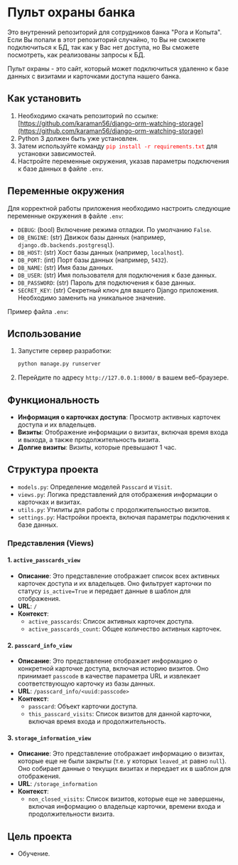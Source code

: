  # Пульт охраны банка

Это внутренний репозиторий для сотрудников банка "Рога и Копыта". Если Вы попали в этот репозиторий случайно, то Вы не сможете подключиться к БД, так как у Вас нет доступа, но Вы сможете посмотреть, как реализованы запросы к БД.

Пульт охраны - это сайт, который может подключиться удаленно к базе данных с визитами и карточками доступа нашего банка.

## Как установить

1. Необходимо скачать репозиторий по ссылке: [https://github.com/karaman56/django-orm-watching-storage](https://github.com/karaman56/django-orm-watching-storage)  
2. Python 3 должен быть уже установлен.  
3. Затем используйте команду <span style="color: red;">`pip install -r requirements.txt`</span> для установки зависимостей.
4. Настройте переменные окружения, указав параметры подключения к базе данных в файле `.env`.

## Переменные окружения

Для корректной работы приложения необходимо настроить следующие переменные окружения в файле `.env`:

- `DEBUG`: (bool) Включение режима отладки. По умолчанию `False`.
- `DB_ENGINE`: (str) Движок базы данных (например, `django.db.backends.postgresql`).
- `DB_HOST`: (str) Хост базы данных (например, `localhost`).
- `DB_PORT`: (int) Порт базы данных (например, `5432`).
- `DB_NAME`: (str) Имя базы данных.
- `DB_USER`: (str) Имя пользователя для подключения к базе данных.
- `DB_PASSWORD`: (str) Пароль для подключения к базе данных.
- `SECRET_KEY`: (str) Секретный ключ для вашего Django приложения. Необходимо заменить на уникальное значение.

Пример файла `.env`:


## Использование

1. Запустите сервер разработки:

   ```bash
   python manage.py runserver
   ```

2. Перейдите по адресу `http://127.0.0.1:8000/` в вашем веб-браузере.

## Функциональность

- **Информация о карточках доступа**: Просмотр активных карточек доступа и их владельцев.
- **Визиты**: Отображение информации о визитах, включая время входа и выхода, а также продолжительность визита.
- **Долгие визиты**: Визиты, которые превышают 1 час.

## Структура проекта

- `models.py`: Определение моделей `Passcard` и `Visit`.
- `views.py`: Логика представлений для отображения информации о карточках и визитах.
- `utils.py`: Утилиты для работы с продолжительностью визитов.
- `settings.py`: Настройки проекта, включая параметры подключения к базе данных.

### Представления (Views)

#### 1. `active_passcards_view`

- **Описание**: Это представление отображает список всех активных карточек доступа и их владельцев. Оно фильтрует карточки по статусу `is_active=True` и передает данные в шаблон для отображения.
- **URL**: `/`
- **Контекст**:
  - `active_passcards`: Список активных карточек доступа.
  - `active_passcards_count`: Общее количество активных карточек.

#### 2. `passcard_info_view`

- **Описание**: Это представление отображает информацию о конкретной карточке доступа, включая историю визитов. Оно принимает `passcode` в качестве параметра URL и извлекает соответствующую карточку из базы данных.
- **URL**: `/passcard_info/<uuid:passcode>`
- **Контекст**:
  - `passcard`: Объект карточки доступа.
  - `this_passcard_visits`: Список визитов для данной карточки, включая время входа и продолжительность.

#### 3. `storage_information_view`

- **Описание**: Это представление отображает информацию о визитах, которые еще не были закрыты (т.е. у которых `leaved_at` равно `null`). Оно собирает данные о текущих визитах и передает их в шаблон для отображения.
- **URL**: `/storage_information`
- **Контекст**:
  - `non_closed_visits`: Список визитов, которые еще не завершены, включая информацию о владельце карточки, времени входа и продолжительности визита.



## Цель проекта
- Обучение. 


